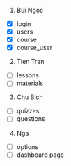 1. Bùi Ngọc

- [x] login
- [x] users
- [x] course
- [x] course_user

2. Tien Tran

- [ ] lessons
- [ ] materials

3. Chu Bích

- [ ] quizzes
- [ ] questions

4. Nga

- [ ] options
- [ ] dashboard page
